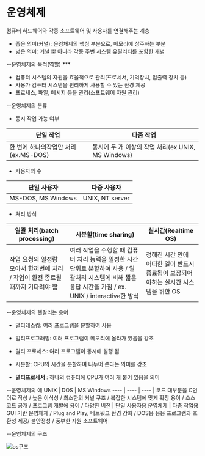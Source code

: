 # 운영체제
컴퓨터 하드웨어와 각종 소프트웨어 및 사용자를 연결해주는 계층

* 좁은 의미(커널): 운영체제의 핵심 부분으로, 메모리에 상주하는 부분
* 넓은 의미: 커널 뿐 아니라 각종 주변 시스템 유틸리티를 포함한 개념

--운영체제의 목적(역할) ***
* 컴퓨터 시스템의 자원을 효율적으로 관리(프로세서, 기억장치, 입출력 장치 등)
* 사용가 컴퓨터 시스템을 편리하게 사용할 수 있는 환경 제공
* 프로세스, 파일, 메시지 등을 관리(소프트웨어 자원 관리)

--운영체제의 분류
* 동시 작업 가능 여부

단일 작업 | **다중 작업**
---- | ---- | 
한 번에 하나의작업만 처리(ex.MS-DOS)  | 동시에 두 개 이상의 작업 처리(ex.UNIX, MS Windows)

* 사용자의 수

단일 사용자 | **다중 사용자**
---- | ---- | 
MS-DOS, MS Windows | UNIX, NT server

* 처리 방식
                     
일괄 처리(batch processing) | **시분할(time sharing)** | 실시간(Realtime OS)
---- | ---- | ---- | 
작업 요청의 일정량 모아서 한꺼번에 처리 / 작업이 완전 종료될 때까지 기다려야 함 | 여러 작업을 수행할 때 컴퓨터 처리 능력을 일정한 시간 단위로 분할하여 사용 / 일괄처리 시스템에 비해 짧은 응답 시간을 가짐 / ex. UNIX / interactive한 방식 | 정해진 시간 안에 어떠한 일이 반드시 종료됨이 보장되어야하는 실시간 시스템을 위한 OS

--운영체제의 헷갈리는 용어
* 멀티테스킹: 여러 프로그램을 분할하여 사용 
* 멀티프로그래밍: 여러 프로그램이 메모리에 올라가 있음을 강조
* 멀티 프로세스: 여러 프로그램이 동시에 실행 됨
* 시분할: CPU의 시간을 분할하여 나누어 쓴다는 의미를 강조

* **멀티프로세서** : 하나의 컴퓨터에 CPU가 여러 개 붙어 있음을 의미

--운영체제의 예
UNIX | DOS  | MS Windows
---- | ---- | ---- |
코드 대부분을 C언어로 작성 / 높은 이식성 / 최소한의 커널 구조 / 복잡한 시스템에 맞게 확장 용이 / 소스 코드 공개 / 프로그램 개발에 용이 / 다양한 버전 |    단일 사용자용 운영체제    | 다중 작업용 GUI 기반 운영체제 / Plug and Play, 네트워크 환경 강화 / DOS용 응용 프로그램과 호환성 제공/ 불안정성 / 풍부한 자원 소프트웨어

--운영체제의 구조

![os구조](https://user-images.githubusercontent.com/23302973/97547489-36239580-1a11-11eb-86c6-65a7d4eb5935.jpg)
